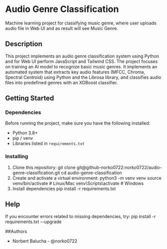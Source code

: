 # Audio Genre Classification

Machine learning project for classifying music genre, where user uploads audio file in Web UI and as result will see Music Genre.

## Description

This project implements an audio genre classification system using Python and for Web UI perform JavaScript and Tailwind CSS.
The project focuses on training an AI model to recognize basic music genres. It implements an automated system that extracts key audio features (MFCC, Chroma, Spectral Centroid) using Python and the Librosa library, and classifies audio files into predefined genres with an XGBoost classifier.

## Getting Started

### Dependencies

Before running the project, make sure you have the following installed:

* Python 3.8+
* pip / venv
* Libraries listed in `requirements.txt`

### Installing

1. Clone this repository:
   git clone git@github-norko0722:norko0722/audio-genre-classification.git
   cd audio-genre-classification
2. Create and activate a virtual environment:
   python3 -m venv venv
   source venv/bin/activate   # Linux/Mac
   venv\Scripts\activate      # Windows
3. Install dependencies
   pip install -r requirements.txt

## Help

If you encounter errors related to missing dependencies, try:
pip install -r requirements.txt --upgrade

##Authors

* Norbert Balucha - @norko0722
